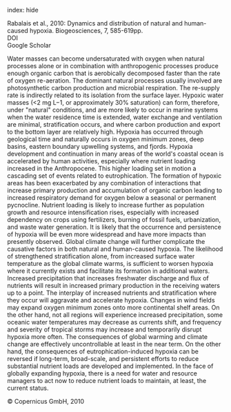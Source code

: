 index: hide

<div class="Citation">

  <div class="Citation-body">
    <div class="Citation-text">Rabalais et al., 2010: Dynamics and distribution of natural and human-caused hypoxia. <span class="Article-journal">Biogeosciences, </span><span class="Article-volume">7, </span>585-619pp.</div>
    <div class="Citation-links">
      <div class="CitationLink" data-href="https://doi.org/10.5194/bg-7-585-2010">
        <div class="CitationLink-icon CitationLink-Doi"></div>
        <div class="CitationLink-text">DOI</div>
      </div>
      <div class="CitationLink" data-href="https://scholar.google.com/scholar?q=10.5194/bg-7-585-2010">
        <div class="CitationLink-icon CitationLink-Scholar"></div>
        <div class="CitationLink-text">Google Scholar</div>
      </div>
    </div>
  </div>
</div>

Water masses can become undersaturated with oxygen when natural processes alone or in combination with anthropogenic processes produce enough organic carbon that is aerobically decomposed faster than the rate of oxygen re-aeration. The dominant natural processes usually involved are photosynthetic carbon production and microbial respiration. The re-supply rate is indirectly related to its isolation from the surface layer. Hypoxic water masses (<2 mg L−1, or approximately 30% saturation) can form, therefore, under "natural" conditions, and are more likely to occur in marine systems when the water residence time is extended, water exchange and ventilation are minimal, stratification occurs, and where carbon production and export to the bottom layer are relatively high. Hypoxia has occurred through geological time and naturally occurs in oxygen minimum zones, deep basins, eastern boundary upwelling systems, and fjords.  Hypoxia development and continuation in many areas of the world's coastal ocean is accelerated by human activities, especially where nutrient loading increased in the Anthropocene. This higher loading set in motion a cascading set of events related to eutrophication. The formation of hypoxic areas has been exacerbated by any combination of interactions that increase primary production and accumulation of organic carbon leading to increased respiratory demand for oxygen below a seasonal or permanent pycnocline. Nutrient loading is likely to increase further as population growth and resource intensification rises, especially with increased dependency on crops using fertilizers, burning of fossil fuels, urbanization, and waste water generation. It is likely that the occurrence and persistence of hypoxia will be even more widespread and have more impacts than presently observed.  Global climate change will further complicate the causative factors in both natural and human-caused hypoxia. The likelihood of strengthened stratification alone, from increased surface water temperature as the global climate warms, is sufficient to worsen hypoxia where it currently exists and facilitate its formation in additional waters. Increased precipitation that increases freshwater discharge and flux of nutrients will result in increased primary production in the receiving waters up to a point. The interplay of increased nutrients and stratification where they occur will aggravate and accelerate hypoxia. Changes in wind fields may expand oxygen minimum zones onto more continental shelf areas. On the other hand, not all regions will experience increased precipitation, some oceanic water temperatures may decrease as currents shift, and frequency and severity of tropical storms may increase and temporarily disrupt hypoxia more often.  The consequences of global warming and climate change are effectively uncontrollable at least in the near term. On the other hand, the consequences of eutrophication-induced hypoxia can be reversed if long-term, broad-scale, and persistent efforts to reduce substantial nutrient loads are developed and implemented. In the face of globally expanding hypoxia, there is a need for water and resource managers to act now to reduce nutrient loads to maintain, at least, the current status.

<div class="Citation-copy">
&copy; Copernicus GmbH, 2010
</div>
